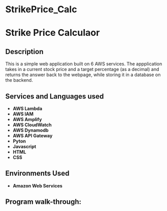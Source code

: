 # StrikePrice_Calc

<h1>Strike Price Calculaor</h1>


<h2>Description</h2>
This is a simple web application built on 6 AWS services. The appplication takes in a current stock price and a target percentage (as a decimal) and returns the answer back to the webpage, while storing it in a database on the backend. 
<br />


<h2>Services and Languages used</h2>

- <b>AWS Lambda</b> 
- <b>AWS IAM</b>
- <b>AWS Amplify</b>
- <b>AWS CloudWatch</b>
- <b>AWS Dynamodb</b>
- <b>AWS API Gateway</b>
- <b>Pyton</b>
- <b>Javascript</b>
- <b>HTML</b>
- <b>CSS</b>





<h2>Environments Used </h2>

- <b>Amazon Web Services</b>

<h2>Program walk-through:</h2>
